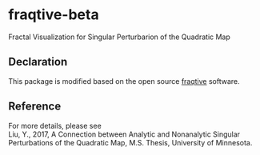 # fraqtive-beta
 Fractal Visualization for Singular Perturbarion of the Quadratic Map
## Declaration
This package is modified based on the open source [fraqtive](https://fraqtive.mimec.org/) software.

## Reference
For more details, please see<br>
Liu, Y., 2017, A Connection between Analytic and Nonanalytic Singular Perturbations of the Quadratic Map, M.S. Thesis, University of Minnesota.
